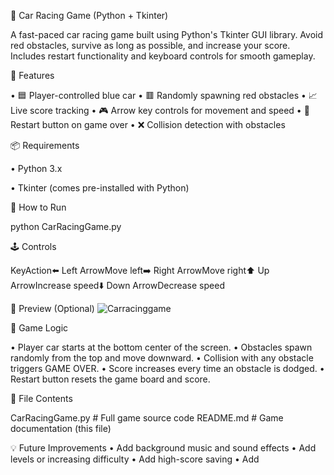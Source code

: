  🚗 Car Racing Game (Python + Tkinter)

A fast-paced car racing game built using Python's Tkinter GUI library. Avoid red obstacles, survive as long as possible, and increase your score. Includes restart functionality and keyboard controls for smooth gameplay.

🧠 Features

• 🟦 Player-controlled blue car
• 🟥 Randomly spawning red obstacles
• 📈 Live score tracking
• 🎮 Arrow key controls for movement and speed
• 🔁 Restart button on game over
• ❌ Collision detection with obstacles

📦 Requirements

• Python 3.x

• Tkinter (comes pre-installed with Python)

🚀 How to Run

python CarRacingGame.py 

🕹️ Controls

KeyAction⬅️ Left ArrowMove left➡️ Right ArrowMove right⬆️ Up ArrowIncrease speed⬇️ Down ArrowDecrease speed 

📸 Preview (Optional)
![Carracinggame](https://github.com/user-attachments/assets/e192f887-73e4-40cf-8a6d-7a193ba9e3e8)

🧾 Game Logic

• Player car starts at the bottom center of the screen.
• Obstacles spawn randomly from the top and move downward.
• Collision with any obstacle triggers GAME OVER.
• Score increases every time an obstacle is dodged.
• Restart button resets the game board and score.

📁 File Contents

CarRacingGame.py # Full game source code README.md # Game documentation (this file) 

💡 Future Improvements
• Add background music and sound effects
• Add levels or increasing difficulty
• Add high-score saving
• Add
